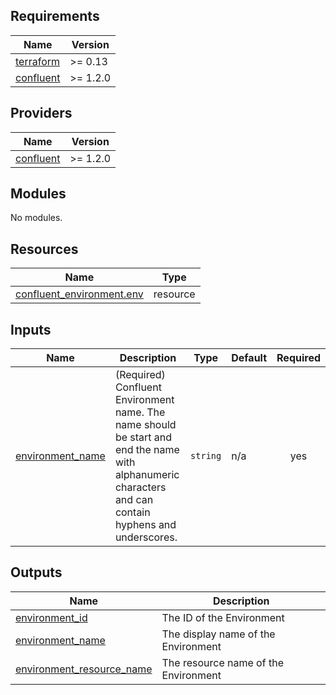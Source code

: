 <!-- BEGIN_TF_DOCS -->
## Requirements

| Name | Version |
|------|---------|
| <a name="requirement_terraform"></a> [terraform](#requirement\_terraform) | >= 0.13 |
| <a name="requirement_confluent"></a> [confluent](#requirement\_confluent) | >= 1.2.0 |

## Providers

| Name | Version |
|------|---------|
| <a name="provider_confluent"></a> [confluent](#provider\_confluent) | >= 1.2.0 |

## Modules

No modules.

## Resources

| Name | Type |
|------|------|
| [confluent_environment.env](https://registry.terraform.io/providers/confluentinc/confluent/latest/docs/resources/environment) | resource |

## Inputs

| Name | Description | Type | Default | Required |
|------|-------------|------|---------|:--------:|
| <a name="input_environment_name"></a> [environment\_name](#input\_environment\_name) | (Required) Confluent Environment name. The name should be start and end the name with alphanumeric characters and can contain hyphens and underscores. | `string` | n/a | yes |

## Outputs

| Name | Description |
|------|-------------|
| <a name="output_environment_id"></a> [environment\_id](#output\_environment\_id) | The ID of the Environment |
| <a name="output_environment_name"></a> [environment\_name](#output\_environment\_name) | The display name of the Environment |
| <a name="output_environment_resource_name"></a> [environment\_resource\_name](#output\_environment\_resource\_name) | The resource name of the Environment |
<!-- END_TF_DOCS -->
